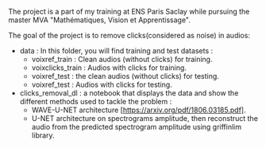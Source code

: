 The project is a part of my training at ENS Paris Saclay while pursuing the master MVA "Mathématiques, Vision et Apprentissage".

The goal of the project is to remove clicks(considered as noise) in audios:
- data : In this folder, you will find training and test datasets :
    -  voixref_train : Clean audios (without clicks) for training.
    -  voixclicks_train : Audios with clicks for training.
    -  voixref_test : the clean audios (without clicks) for testing.
    -  voixref_test : Audios with clicks for testing.
- clicks_removal_dl : a notebook that displays the data and show the different methods used to tackle the problem :
    -   WAVE-U-NET architecture [https://arxiv.org/pdf/1806.03185.pdf].
    -   U-NET architecture on spectrograms amplitude, then reconstruct the audio from the predicted spectrogram amplitude using griffinlim library.
